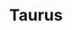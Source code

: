 ---
title: "Taurus"
hashtag: taurus
borders:
  - Aries
  - Auriga
  - Cetus
  - Eridanus
  - Gemini
  - Perseus
  - Orion
tags:
  - Zodiac
  - Bull
  - Constellation
---